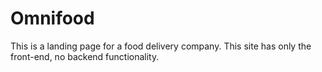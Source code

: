 # Omnifood
This is a landing page for a food delivery company. This site has only the front-end, no backend functionality.
